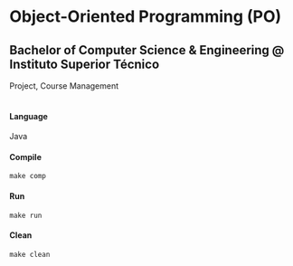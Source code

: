 # Object-Oriented Programming (PO)
## Bachelor of Computer Science & Engineering @ Instituto Superior Técnico
Project, Course Management
<br><br>

#### Language
Java

#### Compile
```make comp```

#### Run
```make run```

#### Clean
```make clean```
